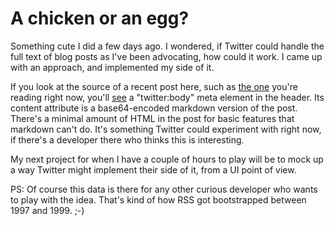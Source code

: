 # A chicken or an egg?
Something cute I did a few days ago. I wondered, if Twitter could handle the full text of blog posts as I've been advocating, how could it work. I came up with an approach, and implemented my side of it. 

If you look at the source of a recent post here, such as <a href="view-source:http://scripting.com/2019/12/24/164526.html">the one</a> you're reading right now, you'll <a href="http://scripting.com/images/2019/12/24/theMeta.png">see</a> a "twitter:body" meta element in the header. Its content attribute is a base64-encoded markdown version of the post. There's a minimal amount of HTML in the post for basic features that markdown can't do. It's something Twitter could experiment with right now, if there's a developer there who thinks this is interesting.

My next project for when I have a couple of hours to play will be to mock up a way Twitter might implement their side of it, from a UI point of view. 

PS: Of course this data is there for any other curious developer who wants to play with the idea. That's kind of how RSS got bootstrapped between 1997 and 1999. ;-)

